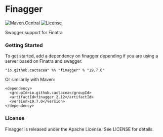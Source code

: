 # Finagger
[![Maven Central](https://maven-badges.herokuapp.com/maven-central/io.github.cactacea/finagger_2.12/badge.svg)](https://maven-badges.herokuapp.com/maven-central/io.github.cactacea/finagger_2.12)
[![License](https://img.shields.io/badge/License-Apache%202.0-blue.svg)](https://opensource.org/licenses/Apache-2.0)

Swagger support for Finatra

### Getting Started

To get started, add a dependency on finagger depending if you are using a server based on Finatra and swagger.

```
"io.github.cactacea" %% "finagger" % "19.7.0"
```
Or similarily with Maven:
```
<dependency>
  <groupId>io.github.cactacea</groupId>
  <artifactId>finagger_2.12</artifactId>
  <version>19.7.0</version>
</dependency>
```

### License

Finagger is released under the Apache License. See LICENSE for details.

